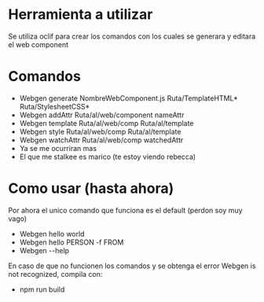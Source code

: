 # Herramienta a utilizar
Se utiliza oclif para crear los comandos con los cuales se generara y editara el web component

# Comandos
- Webgen generate NombreWebComponent.js Ruta/TemplateHTML* Ruta/StylesheetCSS*
- Webgen addAttr Ruta/al/web/component nameAttr
- Webgen template Ruta/al/web/comp Ruta/al/template
- Webgen style Ruta/al/web/comp Ruta/al/template
- Webgen watchAttr Ruta/al/web/comp watchedAttr
- Ya se me ocurriran mas
- El que me stalkee es marico (te estoy viendo rebecca)

# Como usar (hasta ahora)
Por ahora el unico comando que funciona es el default (perdon soy muy vago) 
- Webgen hello world
- Webgen hello PERSON -f FROM
- Webgen --help

En caso de que no funcionen los comandos y se obtenga el error Webgen is not recognized, compila con:

- npm run build

